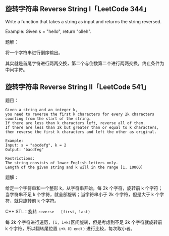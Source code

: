 ## 旋转字符串 Reverse String I「LeetCode 344」

Write a function that takes a string as input and returns the string reversed.

Example:
Given s = "hello", return "olleh".

题解：

将一个字符串进行倒序输出。

其实就是首尾字符进行两两交换，第二个与倒数第二个进行两两交换，终止条件为中间字符。

## 旋转字符串 Reverse String II「LeetCode 541」

题目：

```
Given a string and an integer k, 
you need to reverse the first k characters for every 2k characters counting from the start of the string.
If there are less than k characters left, reverse all of them. 
If there are less than 2k but greater than or equal to k characters, 
then reverse the first k characters and left the other as original.

Example:
Input: s = "abcdefg", k = 2
Output: "bacdfeg"

Restrictions:
The string consists of lower English letters only.
Length of the given string and k will in the range [1, 10000]
```

题解：

给定一个字符串和一个整形 k，从字符串开始，每 2k 个字符，旋转前 k 个字符；当字符串不足 k 个字符，就全部旋转；当字符串小于 2k 个字符，但是大于 k 个字符，就只旋转前 k 个字符。

C++ STL：旋转 `reverse   [first, last)`

每 2k 个字符进行遍历，`[i, i+k)`区间旋转，但是考虑到不足 2k 个字符就旋转前 k 个字符，所以翻转尾位置 `i+k 和 end()` 进行比较，每次取小者。
